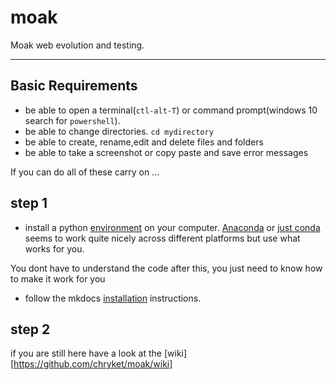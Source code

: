 # moak
Moak web evolution and testing. 
___

## Basic Requirements 

- be able to open a terminal(`ctl-alt-T`) or command prompt(windows 10 search for `powershell`).
- be able to change directories. `cd mydirectory`
- be able to create, rename,edit and delete files and folders
- be able to take a screenshot or copy paste and save error messages

If you can do all of these carry on ...


## step 1

- install a python [environment](https://docs.conda.io/projects/conda/en/latest/user-guide/tasks/manage-environments.html) on your computer. [Anaconda](https://docs.conda.io/projects/conda/en/latest/user-guide/install/) or [just conda](https://docs.conda.io/projects/conda/en/latest/user-guide/cheatsheet.html) seems to work quite nicely across different platforms but use what works for you. 

You dont have to understand the code after this, you just need to know how to make it work for you

- follow the mkdocs [installation]((https://www.mkdocs.org/#installation)) instructions.

## step 2

if you are still here have a look at the [wiki][https://github.com/chryket/moak/wiki]












